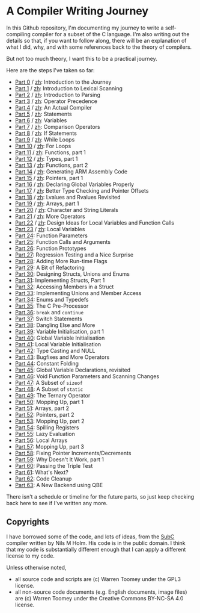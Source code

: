 # A Compiler Writing Journey

In this Github repository, I'm documenting my journey to write a
self-compiling compiler for a subset of the C language.
I'm also writing out the details so that,
if you want to follow along, there will be an explanation of what
I did, why, and with some references back to the theory of compilers.

But not too much theory, I want this to be a practical journey.

Here are the steps I've taken so far:

 + [Part  0](00_Introduction/Readme.md) / [zh](00_Introduction/Readme-zh.md):  Introduction to the Journey
 + [Part  1](01_Scanner/Readme.md) / [zh](01_Scanner/Readme-zh.md):       Introduction to Lexical Scanning
 + [Part  2](02_Parser/Readme.md) / [zh](02_Parser/Readme-zh.md):        Introduction to Parsing
 + [Part  3](03_Precedence/Readme.md) / [zh](03_Precedence/Readme-zh.md):    Operator Precedence
 + [Part  4](04_Assembly/Readme.md) / [zh](04_Assembly/Readme-zh.md):      An Actual Compiler
 + [Part  5](05_Statements/Readme.md) / [zh](05_Statements/Readme-zh.md):    Statements
 + [Part  6](06_Variables/Readme.md) / [zh](06_Variables/Readme-zh.md):     Variables
 + [Part  7](07_Comparisons/Readme.md) / [zh](07_Comparisons/Readme-zh.md):   Comparison Operators
 + [Part  8](08_If_Statements/Readme.md) / [zh](08_If_Statements/Readme-zh.md): If Statements
 + [Part  9](09_While_Loops/Readme.md) / [zh](09_While_Loops/Readme-zh.md):   While Loops
 + [Part 10](10_For_Loops/Readme.md) / [zh](10_For_Loops/Readme-zh.md):     For Loops
 + [Part 11](11_Functions_pt1/Readme.md) / [zh](11_Functions_pt1/Readme-zh.md): Functions, part 1
 + [Part 12](12_Types_pt1/Readme.md) / [zh](12_Types_pt1/Readme-zh.md):     Types, part 1
 + [Part 13](13_Functions_pt2/Readme.md) / [zh](13_Functions_pt2/Readme-zh.md): Functions, part 2
 + [Part 14](14_ARM_Platform/Readme.md) / [zh](14_ARM_Platform/Readme-zh.md):  Generating ARM Assembly Code
 + [Part 15](15_Pointers_pt1/Readme.md) / [zh](15_Pointers_pt1/Readme-zh.md):  Pointers, part 1
 + [Part 16](16_Global_Vars/Readme.md) / [zh](16_Global_Vars/Readme-zh.md):   Declaring Global Variables Properly
 + [Part 17](17_Scaling_Offsets/Readme.md) / [zh](17_Scaling_Offsets/Readme-zh.md): Better Type Checking and Pointer Offsets
 + [Part 18](18_Lvalues_Revisited/Readme.md) / [zh](18_Lvalues_Revisited/Readme-zh.md): Lvalues and Rvalues Revisited
 + [Part 19](19_Arrays_pt1/Readme.md) / [zh](19_Arrays_pt1/Readme-zh.md):    Arrays, part 1
 + [Part 20](20_Char_Str_Literals/Readme.md) / [zh](20_Char_Str_Literals/Readme-zh.md): Character and String Literals
 + [Part 21](21_More_Operators/Readme.md) / [zh](21_More_Operators/Readme-zh.md): More Operators
 + [Part 22](22_Design_Locals/Readme.md) / [zh](22_Design_Locals/Readme-zh.md): Design Ideas for Local Variables and Function Calls
 + [Part 23](23_Local_Variables/Readme.md) / [zh](23_Local_Variables/Readme-zh.md): Local Variables
 + [Part 24](24_Function_Params/Readme.md): Function Parameters
 + [Part 25](25_Function_Arguments/Readme.md): Function Calls and Arguments
 + [Part 26](26_Prototypes/Readme.md):    Function Prototypes
 + [Part 27](27_Testing_Errors/Readme.md): Regression Testing and a Nice Surprise
 + [Part 28](28_Runtime_Flags/Readme.md): Adding More Run-time Flags
 + [Part 29](29_Refactoring/Readme.md):   A Bit of Refactoring
 + [Part 30](30_Design_Composites/Readme.md): Designing Structs, Unions and Enums
 + [Part 31](31_Struct_Declarations/Readme.md): Implementing Structs, Part 1
 + [Part 32](32_Struct_Access_pt1/Readme.md): Accessing Members in a Struct
 + [Part 33](33_Unions/Readme.md):        Implementing Unions and Member Access
 + [Part 34](34_Enums_and_Typedefs/Readme.md): Enums and Typedefs
 + [Part 35](35_Preprocessor/Readme.md):  The C Pre-Processor
 + [Part 36](36_Break_Continue/Readme.md): `break` and `continue`
 + [Part 37](37_Switch/Readme.md):        Switch Statements
 + [Part 38](38_Dangling_Else/Readme.md): Dangling Else and More
 + [Part 39](39_Var_Initialisation_pt1/Readme.md): Variable Initialisation, part 1
 + [Part 40](40_Var_Initialisation_pt2/Readme.md): Global Variable Initialisation
 + [Part 41](41_Local_Var_Init/Readme.md): Local Variable Initialisation
 + [Part 42](42_Casting/Readme.md):       Type Casting and NULL
 + [Part 43](43_More_Operators/Readme.md): Bugfixes and More Operators
 + [Part 44](44_Fold_Optimisation/Readme.md): Constant Folding
 + [Part 45](45_Globals_Again/Readme.md): Global Variable Declarations, revisited
 + [Part 46](46_Void_Functions/Readme.md): Void Function Parameters and Scanning Changes
 + [Part 47](47_Sizeof/Readme.md):        A Subset of `sizeof`
 + [Part 48](48_Static/Readme.md):        A Subset of `static`
 + [Part 49](49_Ternary/Readme.md):       The Ternary Operator
 + [Part 50](50_Mop_up_pt1/Readme.md):    Mopping Up, part 1
 + [Part 51](51_Arrays_pt2/Readme.md):    Arrays, part 2
 + [Part 52](52_Pointers_pt2/Readme.md):  Pointers, part 2
 + [Part 53](53_Mop_up_pt2/Readme.md):    Mopping Up, part 2
 + [Part 54](54_Reg_Spills/Readme.md):    Spilling Registers
 + [Part 55](55_Lazy_Evaluation/Readme.md): Lazy Evaluation
 + [Part 56](56_Local_Arrays/Readme.md):  Local Arrays
 + [Part 57](57_Mop_up_pt3/Readme.md):    Mopping Up, part 3
 + [Part 58](58_Ptr_Increments/Readme.md): Fixing Pointer Increments/Decrements
 + [Part 59](59_WDIW_pt1/Readme.md):      Why Doesn't It Work, part 1
 + [Part 60](60_TripleTest/Readme.md):    Passing the Triple Test
 + [Part 61](61_What_Next/Readme.md):     What's Next?
 + [Part 62](62_Cleanup/Readme.md):       Code Cleanup
 + [Part 63](63_QBE/Readme.md):           A New Backend using QBE

There isn't a schedule or timeline for the future parts, so
just keep checking back here to see if I've written any more.

## Copyrights

I have borrowed some of the code, and lots of ideas, from the 
[SubC](http://www.t3x.org/subc/) compiler written by Nils M Holm.
His code is in the public domain. I think that my code is substantially
different enough that I can apply a different license to my code.

Unless otherwise noted,

 + all source code and scripts are (c) Warren Toomey under
   the GPL3 license.
 + all non-source code documents (e.g. English documents,
   image files) are (c) Warren Toomey under the Creative
   Commons BY-NC-SA 4.0 license.
